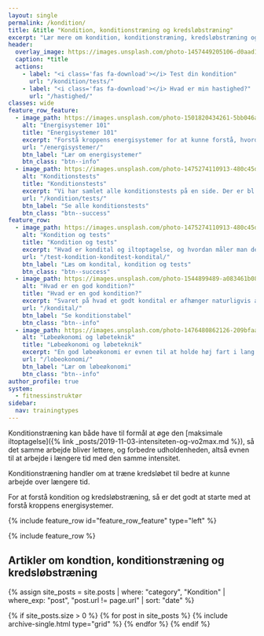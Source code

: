 ```yaml
---
layout: single
permalink: /kondition/
title: &title "Kondition, konditionstræning og kredsløbstræning"
excerpt: "Lær mere om kondition, konditionstræning, kredsløbstræning og se eksempler på træning, hvor du kan øge din maksimale iltoptagelse og udholdenhed."
header:
  overlay_image: https://images.unsplash.com/photo-1457449205106-d0aad138e99b?ixlib=rb-1.2.1&ixid=eyJhcHBfaWQiOjEyMDd9&auto=format&fit=crop&w=1200&q=5
  caption: *title
  actions:
    - label: "<i class='fas fa-download'></i> Test din kondition"
      url: "/kondition/tests/"
    - label: "<i class='fas fa-download'></i> Hvad er min hastighed?"
      url: "/hastighed/"
classes: wide
feature_row_feature:
  - image_path: https://images.unsplash.com/photo-1501820434261-5bb046afcf6b?ixlib=rb-1.2.1&ixid=eyJhcHBfaWQiOjEyMDd9&auto=format&fit=crop&w=400&q=5
    alt: "Energisystemer 101"
    title: "Energisystemer 101"
    excerpt: "Forstå kroppens energisystemer for at kunne forstå, hvordan du bedst kan lave konditionstræning og få et bedre kredsløb og udholdenhed."
    url: "/energisystemer/"
    btn_label: "Lær om energisystemer"
    btn_class: "btn--info"
  - image_path: https://images.unsplash.com/photo-1475274110913-480c45d0e873?ixlib=rb-1.2.1&ixid=eyJhcHBfaWQiOjEyMDd9&auto=format&fit=crop&w=400&q=5
    alt: "Konditionstests"
    title: "Konditionstests"
    excerpt: "Vi har samlet alle konditionstests på en side. Der er bl.a. konditests til løb, cykling og gang. Vi har både beskrevet tests til hjemmebrug og i laboratorium."
    url: "/kondition/tests/"
    btn_label: "Se alle konditionstests"
    btn_class: "btn--success"
feature_row:
  - image_path: https://images.unsplash.com/photo-1475274110913-480c45d0e873?ixlib=rb-1.2.1&ixid=eyJhcHBfaWQiOjEyMDd9&auto=format&fit=crop&w=400&q=5
    alt: "Kondition og tests"
    title: "Kondition og tests"
    excerpt: "Hvad er kondital og iltoptagelse, og hvordan måler man det i forbindelse med sin konditionstræning?"
    url: "/test-kondition-konditest-kondital/"
    btn_label: "Læs om kondital, kondition og tests"
    btn_class: "btn--success"
  - image_path: https://images.unsplash.com/photo-1544899489-a083461b088c?ixlib=rb-1.2.1&ixid=eyJhcHBfaWQiOjEyMDd9&auto=format&fit=crop&w=400&q=5
    alt: "Hvad er en god kondition?"
    title: "Hvad er en god kondition?"
    excerpt: "Svaret på hvad et godt kondital er afhænger naturligvis af hvem man sammenligner sig med. Her er tabeller gældende for almindelige mennesker i Skandinavien."
    url: "/kondital/"
    btn_label: "Se konditionstabel"
    btn_class: "btn--info"
  - image_path: https://images.unsplash.com/photo-1476480862126-209bfaa8edc8?ixlib=rb-1.2.1&ixid=eyJhcHBfaWQiOjEyMDd9&auto=format&fit=crop&w=400&q=5
    alt: "Løbeøkonomi og løbeteknik"
    title: "Løbeøkonomi og løbeteknik"
    excerpt: "En god løbeøkonomi er evnen til at holde høj fart i lang tid ved et minimalt energiforbrug, men hvordan beregner man det egentlig?"
    url: "/lobeokonomi/"
    btn_label: "Lær om løbeøkonomi"
    btn_class: "btn--info"
author_profile: true
system:
  - fitnessinstruktør
sidebar:
  nav: trainingtypes
---
```


Konditionstræning kan både have til formål at øge den [maksimale iltoptagelse]({% link _posts/2019-11-03-intensiteten-og-vo2max.md %}), så det samme arbejde bliver lettere, og forbedre udholdenheden, altså evnen til at arbejde i længere tid med den samme intensitet.

Konditionstræning handler om at træne kredsløbet til bedre at kunne arbejde over længere tid.

For at forstå kondition og kredsløbstræning, så er det godt at starte med at forstå kroppens energisystemer.

{% include feature_row id="feature_row_feature" type="left" %}

{% include feature_row %}

## Artikler om kondtion, konditionstræning og kredsløbstræning

{% assign site_posts = site.posts | where: "category", "Kondition" | where_exp: "post", "post.url != page.url" | sort: "date" %}

<div class="feature__wrapper">

{% if site_posts.size > 0 %}
  {% for post in site_posts %}
    {% include archive-single.html type="grid" %}
  {% endfor %}
{% endif %}

</div>
